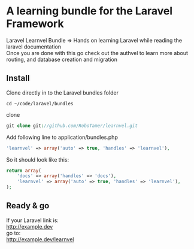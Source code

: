 A learning bundle for the Laravel Framework
========

Laravel Learnvel Bundle => Hands on learning Laravel while reading the laravel documentation  
Once you are done with this go check out the authvel to learn more about routing, and database creation and migration

## Install

Clone directly in to the Laravel bundles folder  

`cd ~/code/laravel/bundles`

clone

```php
git clone git://github.com/RoboTamer/learnvel.git
```


Add following line to application/bundles.php

```php
'learnvel' => array('auto' => true, 'handles' => 'learnvel'),
``` 
So it should look like this:  
```php
return array(  
    'docs' => array('handles' => 'docs'),   
    'learnvel' => array('auto' => true, 'handles' => 'learnvel'),   
);
```  

## Ready & go
If your Laravel link is:  
http://example.dev  
go to:  
http://example.dev/learnvel  